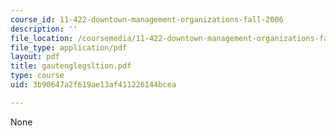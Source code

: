 ```yaml
---
course_id: 11-422-downtown-management-organizations-fall-2006
description: ''
file_location: /coursemedia/11-422-downtown-management-organizations-fall-2006/3b90647a2f619ae13af411226144bcea_gautenglegsltion.pdf
file_type: application/pdf
layout: pdf
title: gautenglegsltion.pdf
type: course
uid: 3b90647a2f619ae13af411226144bcea

---
```

None